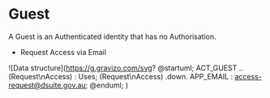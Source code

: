 # Guest

A Guest is an Authenticated identity that has no Authorisation. 

- Request Access via Email


![Data structure](https://g.gravizo.com/svg?
@startuml;
ACT_GUEST .. (Request\nAccess) : Uses;
(Request\nAccess) .down. APP_EMAIL : access-request@dsuite.gov.au;
@enduml;
)
